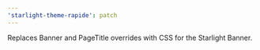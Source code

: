 ```yaml
---
'starlight-theme-rapide': patch
---
```


Replaces Banner and PageTitle overrides with CSS for the Starlight Banner.
